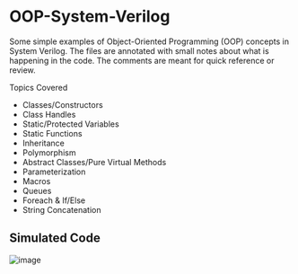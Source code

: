 # OOP-System-Verilog
Some simple examples of Object-Oriented Programming (OOP) concepts in System Verilog. The files are annotated with small notes about what is happening in the code. The comments are meant for quick reference or review. 

Topics Covered
* Classes/Constructors
* Class Handles
* Static/Protected Variables
* Static Functions
* Inheritance
* Polymorphism
* Abstract Classes/Pure Virtual Methods
* Parameterization
* Macros
* Queues
* Foreach & If/Else
* String Concatenation
## Simulated Code
![image](https://github.com/GlennVodra/OOP-System-Verilog/assets/37476686/48562450-2172-4c8e-b2ba-7a373300258a)
